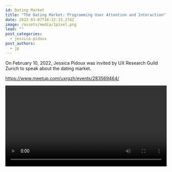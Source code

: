```yaml
---
id: Dating Market
title: "The Dating Market: Programming User Attention and Interaction"
date: 2022-03-07T16:22:33.274Z
image: /assets/media/1pixel.png
lead: ""
post_categories:
  - jessica-pidoux
post_authors:
  - jp
---
```

On February 10, 2022, Jessica Pidoux was invited by UX Research Guild Zurich to speak about the dating market.

<https://www.meetup.com/uxrgzh/events/283569464/>

<video width="100%" controls>
  <source src="/assets/media/meetup_february2022_jessica-pidoux.mp4" type="video/mp4">
</video>